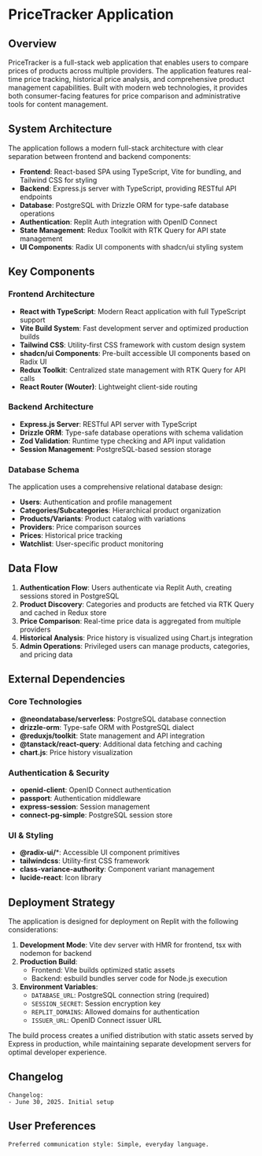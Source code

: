 # PriceTracker Application

## Overview

PriceTracker is a full-stack web application that enables users to compare prices of products across multiple providers. The application features real-time price tracking, historical price analysis, and comprehensive product management capabilities. Built with modern web technologies, it provides both consumer-facing features for price comparison and administrative tools for content management.

## System Architecture

The application follows a modern full-stack architecture with clear separation between frontend and backend components:

- **Frontend**: React-based SPA using TypeScript, Vite for bundling, and Tailwind CSS for styling
- **Backend**: Express.js server with TypeScript, providing RESTful API endpoints
- **Database**: PostgreSQL with Drizzle ORM for type-safe database operations
- **Authentication**: Replit Auth integration with OpenID Connect
- **State Management**: Redux Toolkit with RTK Query for API state management
- **UI Components**: Radix UI components with shadcn/ui styling system

## Key Components

### Frontend Architecture
- **React with TypeScript**: Modern React application with full TypeScript support
- **Vite Build System**: Fast development server and optimized production builds
- **Tailwind CSS**: Utility-first CSS framework with custom design system
- **shadcn/ui Components**: Pre-built accessible UI components based on Radix UI
- **Redux Toolkit**: Centralized state management with RTK Query for API calls
- **React Router (Wouter)**: Lightweight client-side routing

### Backend Architecture
- **Express.js Server**: RESTful API server with TypeScript
- **Drizzle ORM**: Type-safe database operations with schema validation
- **Zod Validation**: Runtime type checking and API input validation
- **Session Management**: PostgreSQL-based session storage

### Database Schema
The application uses a comprehensive relational database design:
- **Users**: Authentication and profile management
- **Categories/Subcategories**: Hierarchical product organization
- **Products/Variants**: Product catalog with variations
- **Providers**: Price comparison sources
- **Prices**: Historical price tracking
- **Watchlist**: User-specific product monitoring

## Data Flow

1. **Authentication Flow**: Users authenticate via Replit Auth, creating sessions stored in PostgreSQL
2. **Product Discovery**: Categories and products are fetched via RTK Query and cached in Redux store
3. **Price Comparison**: Real-time price data is aggregated from multiple providers
4. **Historical Analysis**: Price history is visualized using Chart.js integration
5. **Admin Operations**: Privileged users can manage products, categories, and pricing data

## External Dependencies

### Core Technologies
- **@neondatabase/serverless**: PostgreSQL database connection
- **drizzle-orm**: Type-safe ORM with PostgreSQL dialect
- **@reduxjs/toolkit**: State management and API integration
- **@tanstack/react-query**: Additional data fetching and caching
- **chart.js**: Price history visualization

### Authentication & Security
- **openid-client**: OpenID Connect authentication
- **passport**: Authentication middleware
- **express-session**: Session management
- **connect-pg-simple**: PostgreSQL session store

### UI & Styling
- **@radix-ui/***: Accessible UI component primitives
- **tailwindcss**: Utility-first CSS framework
- **class-variance-authority**: Component variant management
- **lucide-react**: Icon library

## Deployment Strategy

The application is designed for deployment on Replit with the following considerations:

1. **Development Mode**: Vite dev server with HMR for frontend, tsx with nodemon for backend
2. **Production Build**: 
   - Frontend: Vite builds optimized static assets
   - Backend: esbuild bundles server code for Node.js execution
3. **Environment Variables**: 
   - `DATABASE_URL`: PostgreSQL connection string (required)
   - `SESSION_SECRET`: Session encryption key
   - `REPLIT_DOMAINS`: Allowed domains for authentication
   - `ISSUER_URL`: OpenID Connect issuer URL

The build process creates a unified distribution with static assets served by Express in production, while maintaining separate development servers for optimal developer experience.

## Changelog

```
Changelog:
- June 30, 2025. Initial setup
```

## User Preferences

```
Preferred communication style: Simple, everyday language.
```